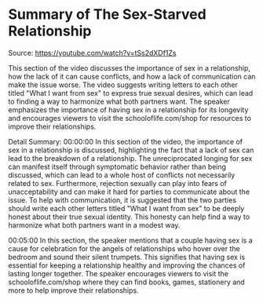# Summary of The Sex-Starved Relationship

Source: https://youtube.com/watch?v=tSs2dXDf1Zs

This section of the video discusses the importance of sex in a relationship, how the lack of it can cause conflicts, and how a lack of communication can make the issue worse. The video suggests writing letters to each other titled "What I want from sex" to express true sexual desires, which can lead to finding a way to harmonize what both partners want. The speaker emphasizes the importance of having sex in a relationship for its longevity and encourages viewers to visit the schooloflife.com/shop for resources to improve their relationships.

Detail Summary: 
00:00:00
In this section of the video, the importance of sex in a relationship is discussed, highlighting the fact that a lack of sex can lead to the breakdown of a relationship. The unreciprocated longing for sex can manifest itself through symptomatic behavior rather than being discussed, which can lead to a whole host of conflicts not necessarily related to sex. Furthermore, rejection sexually can play into fears of unacceptability and can make it hard for parties to communicate about the issue. To help with communication, it is suggested that the two parties should write each other letters titled "What I want from sex" to be deeply honest about their true sexual identity. This honesty can help find a way to harmonize what both partners want in a modest way.

00:05:00
In this section, the speaker mentions that a couple having sex is a cause for celebration for the angels of relationships who hover over the bedroom and sound their silent trumpets. This signifies that having sex is essential for keeping a relationship healthy and improving the chances of lasting longer together. The speaker encourages viewers to visit the schooloflife.com/shop where they can find books, games, stationery and more to help improve their relationships.

